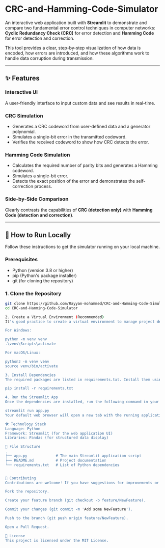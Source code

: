 # CRC-and-Hamming-Code-Simulator

An interactive web application built with **Streamlit** to demonstrate and compare two fundamental error control techniques in computer networks: **Cyclic Redundancy Check (CRC)** for error detection and **Hamming Code** for error detection and correction.

This tool provides a clear, step-by-step visualization of how data is encoded, how errors are introduced, and how these algorithms work to handle data corruption during transmission.

---

## ✨ Features

### Interactive UI
A user-friendly interface to input custom data and see results in real-time.

### CRC Simulation
- Generates a CRC codeword from user-defined data and a generator polynomial.  
- Simulates a single-bit error in the transmitted codeword.  
- Verifies the received codeword to show how CRC detects the error.  

### Hamming Code Simulation
- Calculates the required number of parity bits and generates a Hamming codeword.  
- Simulates a single-bit error.  
- Detects the exact position of the error and demonstrates the self-correction process.  

### Side-by-Side Comparison
Clearly contrasts the capabilities of **CRC (detection only)** with **Hamming Code (detection and correction)**.  

---

## 🚀 How to Run Locally

Follow these instructions to get the simulator running on your local machine.

### Prerequisites
- Python (version 3.8 or higher)  
- pip (Python's package installer)  
- git (for cloning the repository)  

### 1. Clone the Repository
```bash
git clone https://github.com/Rayyan-mohammed/CRC-and-Hamming-Code-Simulator.git
cd CRC-and-Hamming-Code-Simulator

2. Create a Virtual Environment (Recommended)
It's good practice to create a virtual environment to manage project dependencies.

For Windows:

python -m venv venv
.\venv\Scripts\activate

For macOS/Linux:

python3 -m venv venv
source venv/bin/activate

3. Install Dependencies
The required packages are listed in requirements.txt. Install them using pip:

pip install -r requirements.txt

4. Run the Streamlit App
Once the dependencies are installed, run the following command in your terminal:

streamlit run app.py
Your default web browser will open a new tab with the running application.

🛠️ Technology Stack
Language: Python
Framework: Streamlit (for the web application UI)
Libraries: Pandas (for structured data display)

📁 File Structure
.
├── app.py             # The main Streamlit application script
├── README.md          # Project documentation
└── requirements.txt   # List of Python dependencies


🤝 Contributing
Contributions are welcome! If you have suggestions for improvements or want to add new features (like simulating burst errors), please feel free to fork the repository and submit a pull request.

Fork the repository.

Create your feature branch (git checkout -b feature/NewFeature).

Commit your changes (git commit -m 'Add some NewFeature').

Push to the branch (git push origin feature/NewFeature).

Open a Pull Request.

📄 License
This project is licensed under the MIT License.
